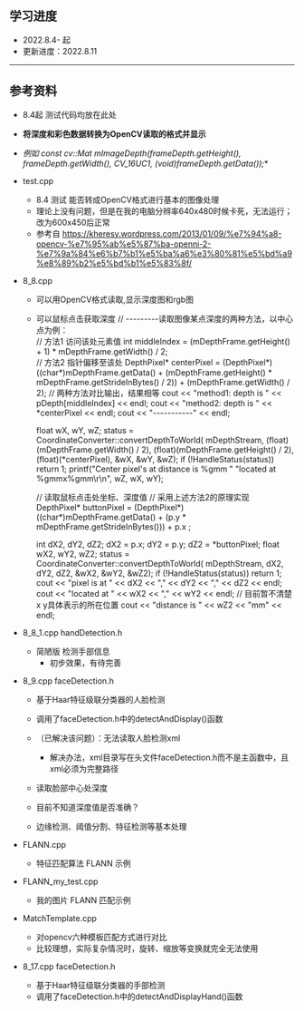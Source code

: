 ﻿## 学习进度
* 2022.8.4- 起
* 更新进度：2022.8.11

----------

## 参考资料
- 8.4起 测试代码均放在此处
- **将深度和彩色数据转换为OpenCV读取的格式并显示**
- **例如 const cv::Mat mImageDepth(frameDepth.getHeight(), frameDepth.getWidth(), CV_16UC1, (void*)frameDepth.getData());**

- test.cpp
	- 8.4 测试 能否转成OpenCV格式进行基本的图像处理
	- 理论上没有问题，但是在我的电脑分辨率640x480时候卡死，无法运行；改为600x450后正常
	- 参考自 https://kheresy.wordpress.com/2013/01/09/%e7%94%a8-opencv-%e7%95%ab%e5%87%ba-openni-2-%e7%9a%84%e6%b7%b1%e5%ba%a6%e3%80%81%e5%bd%a9%e8%89%b2%e5%bd%b1%e5%83%8f/

- 8_8.cpp
	- 可以用OpenCV格式读取,显示深度图和rgb图
	- 可以鼠标点击获取深度
		// ---------读取图像某点深度的两种方法，以中心点为例：        
		// 方法1 访问该处元素值
		int middleIndex = (mDepthFrame.getHeight() + 1) * mDepthFrame.getWidth() / 2;                  
		// 方法2 指针偏移至该处
		DepthPixel* centerPixel =
		    (DepthPixel*)((char*)mDepthFrame.getData() +
		    (mDepthFrame.getHeight() * mDepthFrame.getStrideInBytes() / 2)) + 
		    (mDepthFrame.getWidth() / 2);
		// 两种方法对比输出，结果相等
		cout << "method1: depth is " << pDepth[middleIndex] << endl;
		cout << "method2: depth is " << *centerPixel << endl;
		cout << "-----------" << endl;

		float wX, wY, wZ;
		status = CoordinateConverter::convertDepthToWorld(
		    mDepthStream,
		    (float)(mDepthFrame.getWidth() / 2),
		    (float)(mDepthFrame.getHeight() / 2),
		    (float)(*centerPixel),
		    &wX, &wY, &wZ);
		if (!HandleStatus(status)) return 1;
		printf("Center pixel's at distance is %gmm "
		    "located at %gmmx%gmm\r\n",
		    wZ, wX, wY);

		// 读取鼠标点击处坐标、深度值
        // 采用上述方法2的原理实现
        DepthPixel* buttonPixel =
            (DepthPixel*)((char*)mDepthFrame.getData() +
            (p.y * mDepthFrame.getStrideInBytes())) +
            p.x ;

        int dX2, dY2, dZ2;
        dX2 = p.x;
        dY2 = p.y;
        dZ2 = *buttonPixel;
        float wX2, wY2, wZ2;
        status = CoordinateConverter::convertDepthToWorld(
            mDepthStream,
            dX2, dY2, dZ2,
            &wX2, &wY2, &wZ2);
        if (!HandleStatus(status)) return 1;
        cout << "pixel is at " << dX2 << "," << dY2 << "," << dZ2 << endl;
        cout << "located at " << wX2 << "," << wY2 << endl; // 目前暂不清楚x y具体表示的所在位置
        cout << "distance is " << wZ2 << "mm" << endl;

- 8_8_1.cpp handDetection.h
	- 简陋版 检测手部信息
		- 初步效果，有待完善

- 8_9.cpp faceDetection.h
	- 基于Haar特征级联分类器的人脸检测
	- 调用了faceDetection.h中的detectAndDisplay()函数
	- （已解决该问题）：无法读取人脸检测xml
		- 解决办法，xml目录写在头文件faceDetection.h而不是主函数中，且xml必须为完整路径
	- 读取脸部中心处深度
	- 目前不知道深度值是否准确？

	- 边缘检测、阈值分割、特征检测等基本处理

- FLANN.cpp
	- 特征匹配算法 FLANN 示例
- FLANN_my_test.cpp
	- 我的图片 FLANN 匹配示例

- MatchTemplate.cpp
	- 对opencv六种模板匹配方式进行对比
	- 比较理想，实际复杂情况时，旋转、缩放等变换就完全无法使用

- 8_17.cpp faceDetection.h
	- 基于Haar特征级联分类器的手部检测
	- 调用了faceDetection.h中的detectAndDisplayHand()函数




